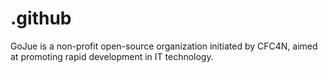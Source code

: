 # .github
GoJue is a non-profit open-source organization initiated by CFC4N, aimed at promoting rapid development in IT technology.
